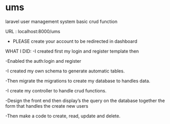 # ums
laravel user management system basic crud function

URL : localhost:8000/ums

* PLEASE create your account to be redirected in dashboard

WHAT I DID:
-I created first my login and register template then

-Enabled the auth:login and register

-I created my own schema to generate automatic tables.

-Then migrate the migrations to create my database to handles data.

-I create my controller to handle crud functions.

-Design the front end then display’s the query on the database together the form that handles the create new users

-Then make a code to create, read, update and delete.
